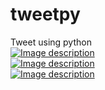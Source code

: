 # tweetpy
Tweet using python
<br>
<a href='https://www.instagram.com/hashfi.id/'>![Image description](https://www.instagram.com/static/images/ico/favicon.ico/36b3ee2d91ed.ico)</a><br>
<a href='https://twitter.com/MrsIneffable'>![Image description](https://abs.twimg.com/favicons/twitter.ico)</a><br>
<a href='https://www.youtube.com/channel/UCTqflkug2Xcy1uq1mbwIUvQ?view_as=subscriber'>![Image description](https://s.ytimg.com/yts/img/favicon_32-vflOogEID.png)</a>
